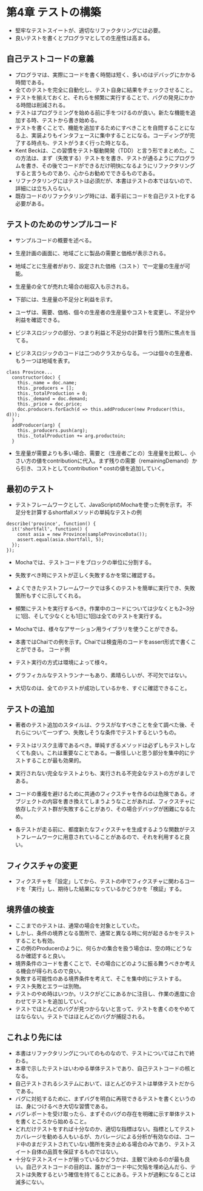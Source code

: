 # 第4章 テストの構築
- 堅牢なテストスイートが、適切なリファクタリングには必要。
- 良いテストを書くとプログラマとしての生産性は高まる。

## 自己テストコードの意義
- プログラマは、実際にコードを書く時間は短く、多いのはデバッグにかかる時間である。
- 全てのテストを完全に自動化し、テスト自身に結果をチェックさせること。
- テストを揃えておくと、それらを頻繁に実行することで、バグの発見にかかる時間は削減される。
- テストはプログラミングを始める前に手をつけるのが良い。新たな機能を追加する時、テストから書き始める。
- テストを書くことで、機能を追加するためにすべきことを自問することになる上、実装よりもインタフェースに集中することになる。コーディングが完了する時点も、テストがうまく行った時となる。
- Kent Beckは、この習慣をテスト駆動開発（TDD）と言う形でまとめた。この方法は、まず（失敗する）テストをを書き、テストが通るようにプログラムを書き、その後でコードができるだけ明快になるようにリファクタリングすると言うものであり、心からお勧めでできるものである。
- リファクタリングにはテストは必須だが、本書はテストの本ではないので、詳細には立ち入らない。
- 既存コードのリファクタリング時には、着手前にコードを自己テスト化する必要がある。

## テストのためのサンプルコード

- サンプルコードの概要を述べる。
- 生産計画の画面に、地域ごとに製品の需要と価格が表示される。
- 地域ごとに生産者がおり、設定された価格（コスト）で一定量の生産が可能。
- 生産量の全てが売れた場合の総収入も示される。
- 下部には、生産量の不足分と利益を示す。
- ユーザは、需要、価格、個々の生産者の生産量やコストを変更し、不足分や利益を確認できる。

- ビジネスロジックの部分、つまり利益と不足分の計算を行う箇所に焦点を当てる。
- ビジネスロジックのコードは二つのクラスからなる。一つは個々の生産者、もう一つは地域を表す。

```
class Province...
  constructor(doc) {
    this._name = doc.name;
    this._producers = [];
    this._totalProduction = 0;
    this._demand = doc.demand;
    this._price = doc.price;
    doc.producers.forEach(d => this.addProducer(new Producer(this, d)));
  }
  addProducer(arg) {
    this._producers.push(arg);
    this._totalProduction += arg.productoin;
  }
```

- 生産量が需要よりも多い場合、需要と（生産者ごとの）生産量を比較し、小さい方の値をcontributionに代入。まず残りの需要（remainingDemand）から引き、コストとしてcontribution * costの値を追加していく。

## 最初のテスト
- テストフレームワークとして、JavaScriptのMochaを使った例を示す。
不足分を計算するshortfallメソッドの単純なテストの例

```
describe('province', function() {
  it('shortfall', function() {
    const asia = new Province(sampleProvinceData());
    assert.equal(asia.shortfall, 5);
  });
});
```

- Mochaでは、テストコードをブロックの単位に分割する。

- 失敗すべき時にテストが正しく失敗するかを常に確認する。

- よくできたテストフレームワークでは多くのテストを簡単に実行でき、失敗箇所もすぐに示してくれる。
- 頻繁にテストを実行するべき。作業中のコードについては少なくとも2~3分に1回、そして少なくとも1日に1回は全てのテストを実行する。

- Mochaでは、様々なアサーション用ライブラリを使うことができる。
- 本書ではChaiでの例を示す。Chaiでは検査用のコードをassert形式で書くことができる。
コード例

- テスト実行の方式は環境によって様々。
- グラフィカルなテストランナーもあり、素晴らしいが、不可欠ではない。
- 大切なのは、全てのテストが成功しているかを、すぐに確認できること。

## テストの追加
- 著者のテスト追加のスタイルは、クラスがなすべきことを全て調べた後、それらについて一つずつ、失敗しそうな条件でテストするというもの。
- テストはリスク主導であるべき。単純すぎるメソッドは必ずしもテストしなくても良い。これは重要なことである。一番怪しいと思う部分を集中的にテストすることが最も効果的。
- 実行されない完全なテストよりも、実行される不完全なテストの方がましである。

- コードの重複を避けるために共通のフィクスチャを作るのは危険である。オブジェクトの内容を書き換えてしまうようなことがあれば、フィクスチャに依存したテスト群が失敗することがあり、その場合デバッグが困難になるため。
- 各テストが走る前に、都度新たなフィクスチャを生成するような関数がテストフレームワークに用意されていることがあるので、それを利用すると良い。

## フィクスチャの変更
- フィクスチャを「設定」してから、テストの中でフィクスチャに関わるコードを「実行」し、期待した結果になっているかどうかを「検証」する。

## 境界値の検査
- ここまでのテストは、通常の場合を対象としていた。
- しかし、条件の境界となる箇所で、通常と異なる時に何が起きるかをテストすることも有効。
- この例のProducerのように、何らかの集合を扱う場合は、空の時にどうなるか確認すると良い。
- 境界条件のコードを書くことで、その場合にどのように振る舞うべきか考える機会が得られるので良い。
- 失敗する可能性のある境界条件を考えて、そこを集中的にテストする。
- テスト失敗とエラーは別物。
- テストのやめ時はいつか。リスクがどこにあるかに注目し、作業の進度に合わせてテストを追加していく。
- テストでほとんどのバグが見つからないと言って、テストを書くのをやめてはならない。テストではほとんどのバグが捕捉される。

## これより先には
- 本書はリファクタリングについてのものなので、テストについてはこれで終わる。
- 本章で示したテストはいわゆる単体テストであり、自己テストコードの核となる。
- 自己テストされるシステムにおいて、ほとんどのテストは単体テストだからである。
- バグに対処するために、まずバグを明白に再現できるテストを書くというのは、身につけるべき大切な習慣である。
- バグレポートを受け取ったら、まずそのバグの存在を明確に示す単体テストを書くところから始めること。
- どれだけテストをすれば十分なのか、適切な指標はない。指標としてテストカバレージを勧める人もいるが、カバレージによる分析が有効なのは、コード中のまだテストされていない箇所を突き止める場合のみであり、テストスイート自体の品質を保証するものではない。
- 十分なテストスイートが揃っているかどうかは、主観で決めるのが最も良い。自己テストコードの目的は、誰かがコード中に欠陥を埋め込んだら、テストは失敗するという確信を持てることにある。テストが過剰になることは滅多にない。
